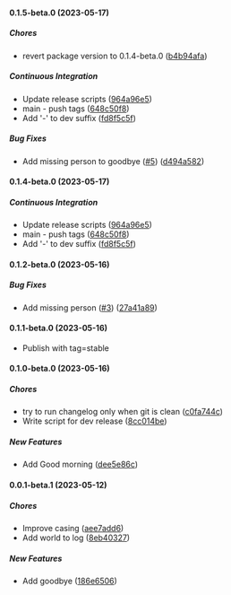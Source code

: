 #### 0.1.5-beta.0 (2023-05-17)

##### Chores

*  revert package version to 0.1.4-beta.0 ([b4b94afa](https://github.com/remoteoss/test-pkg-npm/commit/b4b94afab3a93fea3454b215e579df24ba8240bd))

##### Continuous Integration

*  Update release scripts ([964a96e5](https://github.com/remoteoss/test-pkg-npm/commit/964a96e5f885aedba36891f2fad41c3f47cb6ba3))
*  main - push tags ([648c50f8](https://github.com/remoteoss/test-pkg-npm/commit/648c50f8abe13623124e258324aaf26dcb572aef))
*   Add '-' to dev suffix ([fd8f5c5f](https://github.com/remoteoss/test-pkg-npm/commit/fd8f5c5fafc4090ea118bedc008d370b5c234328))

##### Bug Fixes

*  Add missing person to goodbye ([#5](https://github.com/remoteoss/test-pkg-npm/pull/5)) ([d494a582](https://github.com/remoteoss/test-pkg-npm/commit/d494a5820da541e491bff2b728eefaeaf29425af))

#### 0.1.4-beta.0 (2023-05-17)

##### Continuous Integration

*  Update release scripts ([964a96e5](https://github.com/remoteoss/test-pkg-npm/commit/964a96e5f885aedba36891f2fad41c3f47cb6ba3))
*  main - push tags ([648c50f8](https://github.com/remoteoss/test-pkg-npm/commit/648c50f8abe13623124e258324aaf26dcb572aef))
*   Add '-' to dev suffix ([fd8f5c5f](https://github.com/remoteoss/test-pkg-npm/commit/fd8f5c5fafc4090ea118bedc008d370b5c234328))

#### 0.1.2-beta.0 (2023-05-16)

##### Bug Fixes

- Add missing person ([#3](https://github.com/remoteoss/test-pkg-npm/pull/3)) ([27a41a89](https://github.com/remoteoss/test-pkg-npm/commit/27a41a89d7853cdda1665692aa51ae59e8751a85))

#### 0.1.1-beta.0 (2023-05-16)

- Publish with tag=stable

#### 0.1.0-beta.0 (2023-05-16)

##### Chores

- try to run changelog only when git is clean ([c0fa744c](https://github.com/remoteoss/test-pkg-npm/commit/c0fa744c3f226ee94fea7cf5431b1c23ecd4a24b))
- Write script for dev release ([8cc014be](https://github.com/remoteoss/test-pkg-npm/commit/8cc014bec9722c1bae024a62a56e0a5ed96cb2e6))

##### New Features

- Add Good morning ([dee5e86c](https://github.com/remoteoss/test-pkg-npm/commit/dee5e86ca448354d935a77fcd44ec42c4d10a225))

#### 0.0.1-beta.1 (2023-05-12)

##### Chores

- Improve casing ([aee7add6](https://github.com/remoteoss/test-pkg-npm/commit/aee7add6125fc3e615164a3daca6505bb60c594c))
- Add world to log ([8eb40327](https://github.com/remoteoss/test-pkg-npm/commit/8eb403271352efd3e4670379075614adfea4d63a))

##### New Features

- Add goodbye ([186e6506](https://github.com/remoteoss/test-pkg-npm/commit/186e6506e5320272563a96b492a82101b508c0fb))
